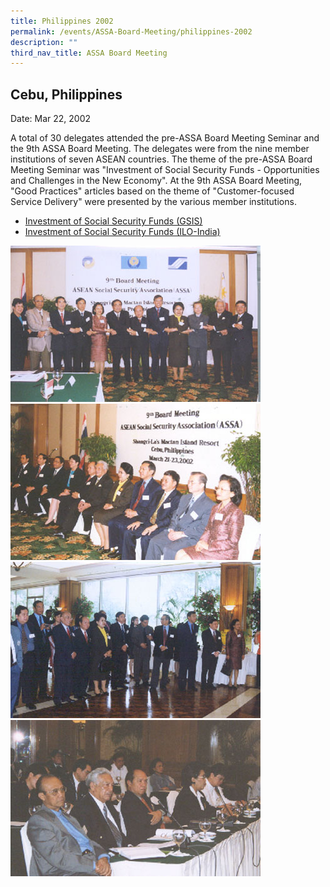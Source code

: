 ```yaml
---
title: Philippines 2002
permalink: /events/ASSA-Board-Meeting/philippines-2002
description: ""
third_nav_title: ASSA Board Meeting
---
```

## Cebu, Philippines
Date: Mar 22, 2002

A total of 30 delegates attended the pre-ASSA Board Meeting Seminar and the 9th ASSA Board Meeting. The delegates were from the nine member institutions of seven ASEAN countries. The theme of the pre-ASSA Board Meeting Seminar was "Investment of Social Security Funds - Opportunities and Challenges in the New Economy". At the 9th ASSA Board Meeting, "Good Practices" articles based on the theme of "Customer-focused Service Delivery" were presented by the various member institutions.


* [Investment of Social Security Funds (GSIS)](/files/ASSA%20Board%20Meeting/Philippines%202002/Investment%20of%20Social%20Security%20Funds%20(GSIS).pdf)
* [Investment of Social Security Funds (ILO-India)](/files/ASSA%20Board%20Meeting/Philippines%202002/Investment%20of%20Social%20Security%20Funds%20(ILO-India).pdf)

![](/images/Board%20Meeting/Philippines%202002/Philippines-2002-1.jpg)![](/images/Board%20Meeting/Philippines%202002/Philippines-2002-2.jpg)![](/images/Board%20Meeting/Philippines%202002/Philippines-2002-3.jpg)![](/images/Board%20Meeting/Philippines%202002/Philippines-2002-4.jpg)